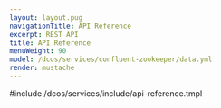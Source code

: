 ```yaml
---
layout: layout.pug
navigationTitle: API Reference
excerpt: REST API
title: API Reference
menuWeight: 90
model: /dcos/services/confluent-zookeeper/data.yml
render: mustache
---
```


#include /dcos/services/include/api-reference.tmpl
